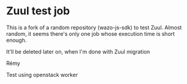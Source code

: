 
# Zuul test job

This is a fork of a random repository (wazo-js-sdk) to test Zuul. Almost random, it seems there's only one job whose execution time is short enough.

It'll be deleted later on, when I'm done with Zuul migration

Rémy

Test using openstack worker

